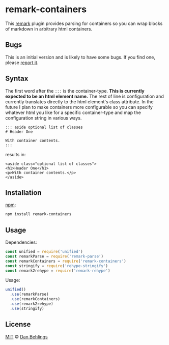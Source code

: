 # remark-containers

This [remark][remark] plugin provides parsing for containers so you can wrap blocks of markdown in arbitrary html containers. 

## Bugs

This is an initial version and is likely to have some bugs. If you find one, please [report it][bugs].

## Syntax

The first word after the `:::` is the container-type. **This is currently expected to be an html element name.** The rest of line is configuration and currently translates directly to the html element's class attribute. In the future I plan to make containers more configurable so you can specify whatever html you like for a specific container-type and map the configuration string in various ways.

```
::: aside optional list of classes
# Header One

With container contents. 
::: 
```
results in:

```
<aside class="optional list of classes">
<h1>Header One</h1>
<p>With container contents.</p>
</aside>
```
## Installation

[npm][npm]:

```bash
npm install remark-containers
```

## Usage

Dependencies:

```javascript
const unified = require('unified')
const remarkParse = require('remark-parse')
const remarkContainers = require('remark-containers')
const stringify = require('rehype-stringify')
const remark2rehype = require('remark-rehype')
```

Usage:

```javascript
unified()
  .use(remarkParse)
  .use(remarkContainers)
  .use(remark2rehype)
  .use(stringify)
```

## License

[MIT][license] © [Dan Behlings][nevenall]

<!-- Definitions -->

[license]: https://github.com/Nevenall/remark-containers/blob/master/LICENSE

[nevenall]: https://github.com/nevenall

[bugs]: https://github.com/Nevenall/remark-containers/issues

[npm]: https://www.npmjs.com/package/remark-containers

[remark]: https://github.com/remarkjs/remark